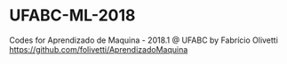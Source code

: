# UFABC-ML-2018
Codes for Aprendizado de Maquina - 2018.1 @ UFABC by Fabrício Olivetti
https://github.com/folivetti/AprendizadoMaquina
